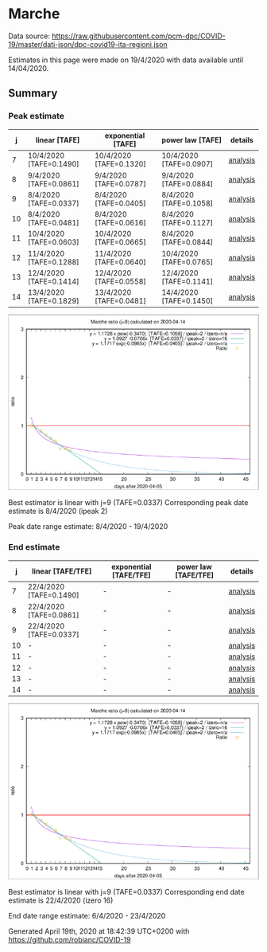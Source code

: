 # Marche


Data source: https://raw.githubusercontent.com/pcm-dpc/COVID-19/master/dati-json/dpc-covid19-ita-regioni.json

Estimates in this page were made on 19/4/2020 with data available until 14/04/2020.


## Summary 

### Peak estimate 
|j|linear [TAFE]|exponential [TAFE]|power law [TAFE]|details|
|---|----|-----------|---------|-------|
|7|10/4/2020 [TAFE=0.1490]|10/4/2020 [TAFE=0.1320]|10/4/2020 [TAFE=0.0907]|[analysis](COVID-19_marche_j7_2020-04-14.md)|
|8|9/4/2020 [TAFE=0.0861]|9/4/2020 [TAFE=0.0787]|9/4/2020 [TAFE=0.0884]|[analysis](COVID-19_marche_j8_2020-04-14.md)|
|9|8/4/2020 [TAFE=0.0337]|8/4/2020 [TAFE=0.0405]|8/4/2020 [TAFE=0.1058]|[analysis](COVID-19_marche_j9_2020-04-14.md)|
|10|8/4/2020 [TAFE=0.0481]|8/4/2020 [TAFE=0.0616]|8/4/2020 [TAFE=0.1127]|[analysis](COVID-19_marche_j10_2020-04-14.md)|
|11|10/4/2020 [TAFE=0.0603]|10/4/2020 [TAFE=0.0665]|8/4/2020 [TAFE=0.0844]|[analysis](COVID-19_marche_j11_2020-04-14.md)|
|12|11/4/2020 [TAFE=0.1288]|11/4/2020 [TAFE=0.0640]|10/4/2020 [TAFE=0.0765]|[analysis](COVID-19_marche_j12_2020-04-14.md)|
|13|12/4/2020 [TAFE=0.1414]|12/4/2020 [TAFE=0.0558]|12/4/2020 [TAFE=0.1141]|[analysis](COVID-19_marche_j13_2020-04-14.md)|
|14|13/4/2020 [TAFE=0.1829]|13/4/2020 [TAFE=0.0481]|14/4/2020 [TAFE=0.1450]|[analysis](COVID-19_marche_j14_2020-04-14.md)|

![best peak estimate](COVID-19_marche_j9_2020-04-14.png)

Best estimator is linear with j=9 (TAFE=0.0337)
Corresponding peak date estimate is 8/4/2020 (ipeak 2)


Peak date range estimate: 8/4/2020 - 19/4/2020

### End estimate 
|j|linear [TAFE/TFE]|exponential [TAFE/TFE]|power law [TAFE/TFE]|details|
|---|----|-----------|---------|-------|
|7|22/4/2020 [TAFE=0.1490]|-|-|[analysis](COVID-19_marche_j7_2020-04-14.md)|
|8|22/4/2020 [TAFE=0.0861]|-|-|[analysis](COVID-19_marche_j8_2020-04-14.md)|
|9|22/4/2020 [TAFE=0.0337]|-|-|[analysis](COVID-19_marche_j9_2020-04-14.md)|
|10|-|-|-|[analysis](COVID-19_marche_j10_2020-04-14.md)|
|11|-|-|-|[analysis](COVID-19_marche_j11_2020-04-14.md)|
|12|-|-|-|[analysis](COVID-19_marche_j12_2020-04-14.md)|
|13|-|-|-|[analysis](COVID-19_marche_j13_2020-04-14.md)|
|14|-|-|-|[analysis](COVID-19_marche_j14_2020-04-14.md)|

![best zero estimate](COVID-19_marche_j9_2020-04-14.png)

Best estimator is linear with j=9 (TAFE=0.0337)
Corresponding end date estimate is 22/4/2020 (izero 16)


End date range estimate: 6/4/2020 - 23/4/2020

Generated April 19th, 2020 at 18:42:39 UTC+0200 with https://github.com/robianc/COVID-19
